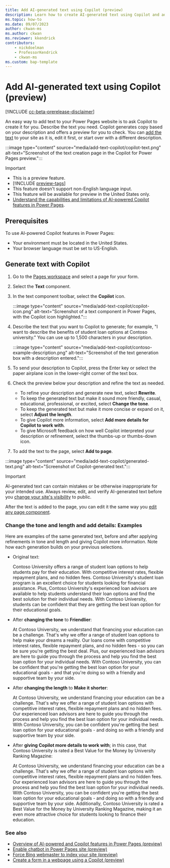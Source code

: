 ```yaml
---
title: Add AI-generated text using Copilot (preview)
description: Learn how to create AI-generated text using Copilot and add it to a page in your Power Pages site.
ms.topic: how-to
ms.date: 09/07/2023
author: ckwan-ms
ms.author: ckwan
ms.reviewer: kkendrick
contributors:
    - nickdoelman
    - ProfessorKendrick
    - ckwan-ms
ms.custom: bap-template
---
```


# Add AI-generated text using Copilot (preview)

[!INCLUDE [cc-beta-prerelease-disclaimer](../includes/cc-beta-prerelease-disclaimer.md)]

An easy way to add text to your Power Pages website is to ask Copilot to create it for you. Describe the text you need. Copilot generates copy based on your description and offers a preview for you to check. You can [add the text](add-text.md) to your site as it is, edit it first, or start over with a different description.

:::image type="content" source="media/add-text-copilot/copilot-text.png" alt-text="Screenshot of the text creation page in the Copilot for Power Pages preview.":::

> [!IMPORTANT]
>
> - This is a preview feature.
> - [!INCLUDE [preview-tags](../includes/cc-preview-features-definition.md)]
> - This feature doesn't support non-English language input.
> - This feature will be available for preview in the United States only.
> - [Understand the capabilities and limitations of AI-powered Copilot features in Power Pages](../transparency-note.md).

## Prerequisites

To use AI-powered Copilot features in Power Pages:

- Your environment must be located in the United States.
- Your browser language must be set to US-English.

## Generate text with Copilot

1. Go to the [Pages workspace](first-page.md) and select a page for your form.
1. Select the **Text** component.
1. In the text component toolbar, select the **Copilot** icon.

    :::image type="content" source="media/add-text-copilot/copilot-icon.png" alt-text="Screenshot of a text component in Power Pages, with the Copilot icon highlighted.":::

1. Describe the text that you want to Copilot to generate; for example, "I want to describe the benefits of student loan options at Contoso university." You can use up to 1,500 characters in your description.

    :::image type="content" source="media/add-text-copilot/contoso-example-description.png" alt-text="Screenshot of the text generation box with a description entered.":::

1. To send your description to Copilot, press the Enter key or select the paper airplane icon in the lower-right corner of the text box.

1. Check the preview below your description and refine the text as needed.

    - To refine your description and generate new text, select **Rewrite**.
    - To keep the generated text but make it sound more friendly, casual, educational, professional, or excited, select **Change the tone**.
    - To keep the generated text but make it more concise or expand on it, select **Adjust the length**.
    - To give Copilot more information, select **Add more details for Copilot to work with**.
    - To give Microsoft feedback on how well Copilot interpreted your description or refinement, select the thumbs-up or thumbs-down icon.

1. To add the text to the page, select **Add to page**.

:::image type="content" source="media/add-text-copilot/generated-text.png" alt-text="Screenshot of Copilot-generated text.":::

> [!IMPORTANT]
> AI-generated text can contain mistakes or be otherwise inappropriate for your intended use. Always review, edit, and verify AI-generated text before you [change your site's visibility](../security/site-visibility.md) to public.

After the text is added to the page, you can edit it the same way you [edit any page component](customize-pages.md).

### Change the tone and length and add details: Examples

Here are examples of the same generated text, before and after applying refinements in tone and length and giving Copilot more information. Note how each generation builds on your previous selections.

- Original text:

  Contoso University offers a range of student loan options to help students pay for their education. With competitive interest rates, flexible repayment plans, and no hidden fees. Contoso University's student loan program is an excellent choice for students looking for financial assistance. Plus, Contoso University's experienced loan advisors are available to help students understand their loan options and find the best solution for their individual needs. With Contoso University, students can be confident that they are getting the best loan option for their educational goals.

- After **changing the tone** to **Friendlier**:

  At Contoso University, we understand that financing your education can be a challenge. That's why we offer a range of student loan options to help make your dreams a reality. Our loans come with competitive interest rates, flexible repayment plans, and no hidden fees - so you can be sure you're getting the best deal. Plus, our experienced loan advisors are here to guide you through the process and help you find the best loan option for your individual needs. With Contoso University, you can be confident that you're getting the best loan option for your educational goals - and that you're doing so with a friendly and supportive team by your side.

- After **changing the length** to **Make it shorter**:

  At Contoso University, we understand financing your education can be a challenge. That's why we offer a range of student loan options with competitive interest rates, flexible repayment plans and no hidden fees. Our experienced loan advisors are here to guide you through the process and help you find the best loan option for your individual needs. With Contoso University, you can be confident you're getting the best loan option for your educational goals - and doing so with a friendly and supportive team by your side.

- After **giving Copilot more details to work with**; in this case, that Contoso University is rated a Best Value for the Money by University Ranking Magazine:

  At Contoso University, we understand financing your education can be a challenge. That's why we offer a range of student loan options with competitive interest rates, flexible repayment plans and no hidden fees. Our experienced loan advisors are here to guide you through the process and help you find the best loan option for your individual needs. With Contoso University, you can be confident you're getting the best loan option for your educational goals - and doing so with a friendly and supportive team by your side. Additionally, Contoso University is rated a Best Value for the Money by University Ranking Magazine, making it an even more attractive choice for students looking to finance their education.

### See also
- [Overview of AI-powered and Copilot features in Power Pages (preview)](../configure/ai-copilot-overview.md)
- [Enable chatbot in Power Pages site (preview)](enable-chatbot.md)
- [Force Bing webmaster to index your site (preview)](force-bing-index.md)
- [Create a form in a webpage using a Copilot (preview)](add-form-copilot.md)
